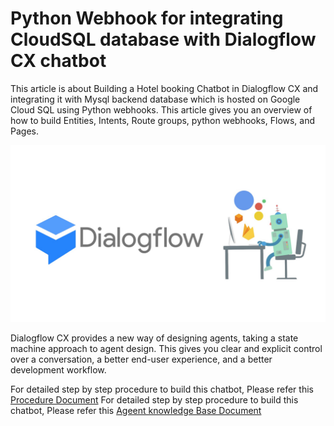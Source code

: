 # Python Webhook for integrating CloudSQL database with Dialogflow CX chatbot
This article is about Building a Hotel booking Chatbot in Dialogflow CX and integrating it with Mysql backend database which is hosted on Google Cloud SQL using Python webhooks. This article gives you an overview of how to build Entities, Intents, Route groups, python webhooks, Flows, and  Pages.

![Dialogflow CX](images/Dialogflow.jpeg)

Dialogflow CX provides a new way of designing agents, taking a state machine approach to agent design. This gives you clear and explicit control over a conversation, a better end-user experience, and a better development workflow.

For detailed step by step procedure to build this chatbot, Please refer this [Procedure Document](https://docs.google.com/document/d/1BCoAOhx_XcNgKG2qHL3dZ4_cXRL3wqKy0W7lFlbr4FI/edit?usp=sharing)
For detailed step by step procedure to build this chatbot, Please refer this [Ageent knowledge Base Document](https://docs.google.com/document/d/1KUcm0L-vHLXW2F1bAuFJl7cm5-eqCJ_bW-_K-YYGXLk/edit?usp=sharing)
